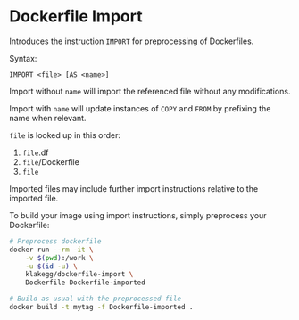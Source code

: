 # Dockerfile Import

Introduces the instruction `IMPORT` for preprocessing of Dockerfiles.

Syntax:
```
IMPORT <file> [AS <name>]
```

Import without `name` will import the referenced file without any modifications.

Import with `name` will update instances of `COPY` and `FROM` by prefixing the name when relevant.

`file` is looked up in this order:
1. `file`.df
1. `file`/Dockerfile
1. `file`

Imported files may include further import instructions relative to the imported file.

To build your image using import instructions, simply preprocess your Dockerfile:

```bash
# Preprocess dockerfile
docker run --rm -it \
    -v $(pwd):/work \
    -u $(id -u) \
    klakegg/dockerfile-import \
    Dockerfile Dockerfile-imported

# Build as usual with the preprocessed file
docker build -t mytag -f Dockerfile-imported .
```